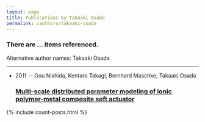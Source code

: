 ```yaml
---
layout: page
title: Publications by Takaaki Osada
permalink: /authors/takaaki-osada
---
```


<h3 id="number-posts">There are ... items referenced.</h3>
<p id='info-authors'>Alternative author names: Takaaki Osada.</p>
<hr />
<ul class="post-list">
<li><span class='post-meta'>2011 -- Gou Nishida, Kentaro Takagi, Bernhard Maschke, Takaaki Osada</span><h3><a class='post-link' href="{{ site.baseurl }}/multi-scale-distributed-parameter-modeling-of-ionic-polymer-metal-composite-soft-actuator">Multi-scale distributed parameter modeling of ionic polymer-metal composite soft actuator</a></h3></li>

</ul>
{% include count-posts.html %}

